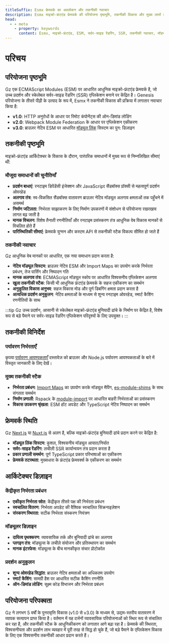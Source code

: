```yaml
---
titleSuffix: Esmx फ्रेमवर्क का अवलोकन और तकनीकी नवाचार
description: Esmx माइक्रो-फ्रंटएंड फ्रेमवर्क की परियोजना पृष्ठभूमि, तकनीकी विकास और मुख्य लाभों के बारे में गहराई से जानें, ESM-आधारित आधुनिक सर्वर-साइड रेंडरिंग समाधानों का अन्वेषण करें।
head:
  - - meta
    - property: keywords
      content: Esmx, माइक्रो-फ्रंटएंड, ESM, सर्वर-साइड रेंडरिंग, SSR, तकनीकी नवाचार, मॉड्यूल फेडरेशन
---
```


# परिचय

## परियोजना पृष्ठभूमि
Gz एक ECMAScript Modules (ESM) पर आधारित आधुनिक माइक्रो-फ्रंटएंड फ्रेमवर्क है, जो उच्च प्रदर्शन और स्केलेबल सर्वर-साइड रेंडरिंग (SSR) एप्लिकेशन बनाने पर केंद्रित है। Genesis परियोजना के तीसरे पीढ़ी के उत्पाद के रूप में, Esmx ने तकनीकी विकास की प्रक्रिया में लगातार नवाचार किया है:

- **v1.0**: HTTP अनुरोधों के आधार पर रिमोट कंपोनेंट्स की ऑन-डिमांड लोडिंग
- **v2.0**: Webpack Module Federation के आधार पर एप्लिकेशन एकीकरण
- **v3.0**: ब्राउज़र नेटिव ESM पर आधारित [मॉड्यूल लिंक](/guide/essentials/module-link) सिस्टम का पुन: डिज़ाइन

## तकनीकी पृष्ठभूमि
माइक्रो-फ्रंटएंड आर्किटेक्चर के विकास के दौरान, पारंपरिक समाधानों में मुख्य रूप से निम्नलिखित सीमाएं थीं:

### मौजूदा समाधानों की चुनौतियाँ
- **प्रदर्शन बाधाएं**: रनटाइम डिपेंडेंसी इंजेक्शन और JavaScript सैंडबॉक्स प्रॉक्सी से महत्वपूर्ण प्रदर्शन ओवरहेड
- **अलगाव तंत्र**: स्व-विकसित सैंडबॉक्स वातावरण ब्राउज़र नेटिव मॉड्यूल अलगाव क्षमताओं तक पहुँचने में असमर्थ
- **निर्माण जटिलता**: निर्भरता साझाकरण के लिए निर्माण उपकरणों में संशोधन से परियोजना रखरखाव लागत बढ़ जाती है
- **मानक विचलन**: विशेष तैनाती रणनीतियाँ और रनटाइम प्रसंस्करण तंत्र आधुनिक वेब विकास मानकों से विचलित होते हैं
- **पारिस्थितिकी सीमाएं**: फ्रेमवर्क युग्मन और कस्टम API से तकनीकी स्टैक विकल्प सीमित हो जाते हैं

### तकनीकी नवाचार
Gz आधुनिक वेब मानकों पर आधारित, एक नया समाधान प्रदान करता है:

- **नेटिव मॉड्यूल सिस्टम**: ब्राउज़र नेटिव ESM और Import Maps का उपयोग करके निर्भरता प्रबंधन, तेज पार्सिंग और निष्पादन गति
- **मानक अलगाव तंत्र**: ECMAScript मॉड्यूल स्कोप पर आधारित विश्वसनीय एप्लिकेशन अलगाव
- **खुला तकनीकी स्टैक**: किसी भी आधुनिक फ्रंटएंड फ्रेमवर्क के सहज एकीकरण का समर्थन
- **अनुकूलित विकास अनुभव**: सहज विकास मोड और पूर्ण डिबगिंग क्षमता प्रदान करता है
- **अत्यधिक प्रदर्शन अनुकूलन**: नेटिव क्षमताओं के माध्यम से शून्य रनटाइम ओवरहेड, स्मार्ट कैशिंग रणनीतियों के साथ

:::tip
Gz उच्च प्रदर्शन, आसानी से स्केलेबल माइक्रो-फ्रंटएंड बुनियादी ढांचे के निर्माण पर केंद्रित है, विशेष रूप से बड़े पैमाने पर सर्वर-साइड रेंडरिंग एप्लिकेशन परिदृश्यों के लिए उपयुक्त।
:::

## तकनीकी विनिर्देश

### पर्यावरण निर्भरताएँ
कृपया [पर्यावरण आवश्यकताएँ](/guide/start/environment) दस्तावेज़ को ब्राउज़र और Node.js पर्यावरण आवश्यकताओं के बारे में विस्तृत जानकारी के लिए देखें।

### मुख्य तकनीकी स्टैक
- **निर्भरता प्रबंधन**: [Import Maps](https://caniuse.com/?search=import%20map) का उपयोग करके मॉड्यूल मैपिंग, [es-module-shims](https://github.com/guybedford/es-module-shims) के साथ संगतता समर्थन
- **निर्माण प्रणाली**: Rspack के [module-import](https://rspack.dev/config/externals#externalstypemodule-import) पर आधारित बाहरी निर्भरताओं का प्रसंस्करण
- **विकास उपकरण श्रृंखला**: ESM हॉट अपडेट और TypeScript नेटिव निष्पादन का समर्थन

## फ्रेमवर्क स्थिति
Gz [Next.js](https://nextjs.org) या [Nuxt.js](https://nuxt.com/) से अलग है, बल्कि माइक्रो-फ्रंटएंड बुनियादी ढांचे प्रदान करने पर केंद्रित है:

- **मॉड्यूल लिंक सिस्टम**: कुशल, विश्वसनीय मॉड्यूल आयात/निर्यात
- **सर्वर-साइड रेंडरिंग**: लचीली SSR कार्यान्वयन तंत्र प्रदान करता है
- **प्रकार प्रणाली समर्थन**: पूर्ण TypeScript प्रकार परिभाषाओं का एकीकरण
- **फ्रेमवर्क तटस्थता**: मुख्यधारा के फ्रंटएंड फ्रेमवर्क्स के एकीकरण का समर्थन

## आर्किटेक्चर डिज़ाइन

### केंद्रीकृत निर्भरता प्रबंधन
- **एकीकृत निर्भरता स्रोत**: केंद्रीकृत तीसरे पक्ष की निर्भरता प्रबंधन
- **स्वचालित वितरण**: निर्भरता अपडेट की वैश्विक स्वचालित सिंक्रनाइज़ेशन
- **संस्करण स्थिरता**: सटीक निर्भरता संस्करण नियंत्रण

### मॉड्यूलर डिज़ाइन
- **दायित्व पृथक्करण**: व्यावसायिक तर्क और बुनियादी ढांचे का अलगाव
- **प्लगइन तंत्र**: मॉड्यूल्स के लचीले संयोजन और प्रतिस्थापन का समर्थन
- **मानक इंटरफेस**: मॉड्यूल्स के बीच मानकीकृत संचार प्रोटोकॉल

### प्रदर्शन अनुकूलन
- **शून्य ओवरहेड सिद्धांत**: ब्राउज़र नेटिव क्षमताओं का अधिकतम उपयोग
- **स्मार्ट कैशिंग**: सामग्री हैश पर आधारित सटीक कैशिंग रणनीति
- **ऑन-डिमांड लोडिंग**: सूक्ष्म कोड विभाजन और निर्भरता प्रबंधन

## परियोजना परिपक्वता
Gz ने लगभग 5 वर्षों के पुनरावृत्ति विकास (v1.0 से v3.0) के माध्यम से, उद्यम-स्तरीय वातावरण में व्यापक सत्यापन प्राप्त किया है। वर्तमान में यह दर्जनों व्यावसायिक परियोजनाओं को स्थिर रूप से संचालित कर रहा है, और तकनीकी स्टैक के आधुनिकीकरण को लगातार आगे बढ़ा रहा है। फ्रेमवर्क की स्थिरता, विश्वसनीयता और प्रदर्शन लाभ व्यवहार में पूरी तरह से सिद्ध हो चुके हैं, जो बड़े पैमाने के एप्लिकेशन विकास के लिए एक विश्वसनीय तकनीकी आधार प्रदान करते हैं।